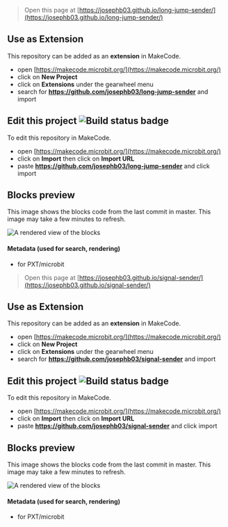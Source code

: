 
> Open this page at [https://josephb03.github.io/long-jump-sender/](https://josephb03.github.io/long-jump-sender/)

## Use as Extension

This repository can be added as an **extension** in MakeCode.

* open [https://makecode.microbit.org/](https://makecode.microbit.org/)
* click on **New Project**
* click on **Extensions** under the gearwheel menu
* search for **https://github.com/josephb03/long-jump-sender** and import

## Edit this project ![Build status badge](https://github.com/josephb03/long-jump-sender/workflows/MakeCode/badge.svg)

To edit this repository in MakeCode.

* open [https://makecode.microbit.org/](https://makecode.microbit.org/)
* click on **Import** then click on **Import URL**
* paste **https://github.com/josephb03/long-jump-sender** and click import

## Blocks preview

This image shows the blocks code from the last commit in master.
This image may take a few minutes to refresh.

![A rendered view of the blocks](https://github.com/josephb03/long-jump-sender/raw/master/.github/makecode/blocks.png)

#### Metadata (used for search, rendering)

* for PXT/microbit
<script src="https://makecode.com/gh-pages-embed.js"></script><script>makeCodeRender("{{ site.makecode.home_url }}", "{{ site.github.owner_name }}/{{ site.github.repository_name }}");</script>



> Open this page at [https://josephb03.github.io/signal-sender/](https://josephb03.github.io/signal-sender/)

## Use as Extension

This repository can be added as an **extension** in MakeCode.

* open [https://makecode.microbit.org/](https://makecode.microbit.org/)
* click on **New Project**
* click on **Extensions** under the gearwheel menu
* search for **https://github.com/josephb03/signal-sender** and import

## Edit this project ![Build status badge](https://github.com/josephb03/signal-sender/workflows/MakeCode/badge.svg)

To edit this repository in MakeCode.

* open [https://makecode.microbit.org/](https://makecode.microbit.org/)
* click on **Import** then click on **Import URL**
* paste **https://github.com/josephb03/signal-sender** and click import

## Blocks preview

This image shows the blocks code from the last commit in master.
This image may take a few minutes to refresh.

![A rendered view of the blocks](https://github.com/josephb03/signal-sender/raw/master/.github/makecode/blocks.png)

#### Metadata (used for search, rendering)

* for PXT/microbit
<script src="https://makecode.com/gh-pages-embed.js"></script><script>makeCodeRender("{{ site.makecode.home_url }}", "{{ site.github.owner_name }}/{{ site.github.repository_name }}");</script>
